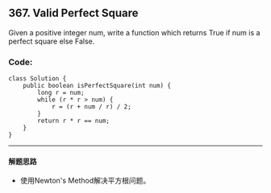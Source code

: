 ## 367. Valid Perfect Square
Given a positive integer num, write a function which returns True if num is a perfect square else False.

### Code:
<pre><code>class Solution {
    public boolean isPerfectSquare(int num) {
        long r = num;
        while (r * r > num) {
            r = (r + num / r) / 2;
        }
        return r * r == num;
    }
}
</code></pre>

***
#### 解题思路
* 使用Newton's Method解决平方根问题。
